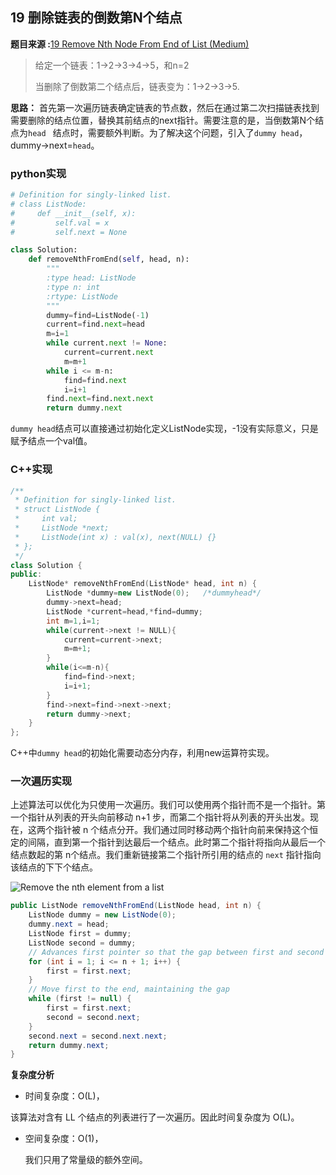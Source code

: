 ## 19 删除链表的倒数第N个结点

**题目来源 :**[19 Remove Nth Node From End of List (Medium)](https://leetcode-cn.com/problems/remove-nth-node-from-end-of-list/) 

> 给定一个链表：1->2->3->4->5，和n=2
>
> 当删除了倒数第二个结点后，链表变为：1->2->3->5.

**思路：** 首先第一次遍历链表确定链表的节点数，然后在通过第二次扫描链表找到需要删除的结点位置，替换其前结点的next指针。需要注意的是，当倒数第N个结点为`head ` 结点时，需要额外判断。为了解决这个问题，引入了`dummy head`，dummy->next=`head`。

### python实现

```python
# Definition for singly-linked list.
# class ListNode:
#     def __init__(self, x):
#         self.val = x
#         self.next = None

class Solution:
    def removeNthFromEnd(self, head, n):
        """
        :type head: ListNode
        :type n: int
        :rtype: ListNode
        """
        dummy=find=ListNode(-1)
        current=find.next=head
        m=i=1
        while current.next != None:
            current=current.next
            m=m+1
        while i <= m-n:
            find=find.next
            i=i+1
        find.next=find.next.next
        return dummy.next
```

`dummy head`结点可以直接通过初始化定义ListNode实现，-1没有实际意义，只是赋予结点一个val值。

### C++实现

```C++
/**
 * Definition for singly-linked list.
 * struct ListNode {
 *     int val;
 *     ListNode *next;
 *     ListNode(int x) : val(x), next(NULL) {}
 * };
 */
class Solution {
public:
    ListNode* removeNthFromEnd(ListNode* head, int n) {
        ListNode *dummy=new ListNode(0);   /*dummyhead*/
        dummy->next=head;
        ListNode *current=head,*find=dummy;
        int m=1,i=1;
        while(current->next != NULL){
            current=current->next;
            m=m+1;
        }
        while(i<=m-n){
            find=find->next;
            i=i+1;
        }
        find->next=find->next->next;
        return dummy->next;
    }
};
```



C++中`dummy head`的初始化需要动态分内存，利用new运算符实现。

### 一次遍历实现

上述算法可以优化为只使用一次遍历。我们可以使用两个指针而不是一个指针。第一个指针从列表的开头向前移动 n+1 步，而第二个指针将从列表的开头出发。现在，这两个指针被 n 个结点分开。我们通过同时移动两个指针向前来保持这个恒定的间隔，直到第一个指针到达最后一个结点。此时第二个指针将指向从最后一个结点数起的第 n个结点。我们重新链接第二个指针所引用的结点的 `next` 指针指向该结点的下下个结点。

![Remove the nth element from a list](https://leetcode-cn.com/media/original_images/19/19_Remove_nth_node_from_end_of_listB.png) 

```java
public ListNode removeNthFromEnd(ListNode head, int n) {
    ListNode dummy = new ListNode(0);
    dummy.next = head;
    ListNode first = dummy;
    ListNode second = dummy;
    // Advances first pointer so that the gap between first and second is n nodes apart
    for (int i = 1; i <= n + 1; i++) {
        first = first.next;
    }
    // Move first to the end, maintaining the gap
    while (first != null) {
        first = first.next;
        second = second.next;
    }
    second.next = second.next.next;
    return dummy.next;
}
```

**复杂度分析**

*  时间复杂度：O(L)，

该算法对含有 LL 个结点的列表进行了一次遍历。因此时间复杂度为 O(L)。

- 空间复杂度：O(1)，

  我们只用了常量级的额外空间。

